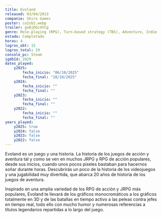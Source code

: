 ```yaml
---
title: Evoland
released: 03/04/2013
companie: Shiro Games
poster: co2sb1.webp
trailer: gxBjDGc4YCg
genre: Role-playing (RPG), Turn-based strategy (TBS), Adventure, Indie
estado: Completado
horas: 4
logros_obt: 15
logros_total: 29
console_pc: Steam
igdbId: 2029
dates_played:
    y2025:
        fecha_inicio: "06/10/2025"
        fecha_final: "18/10/2025"
    y2024:
        fecha_inicio: ""
        fecha_final: ""
    y2023:
        fecha_inicio: ""
        fecha_final: ""
    y2022:
        fecha_inicio: ""
        fecha_final: ""
years_played:
    y2025: true
    y2024: false
    y2023: false
    y2022: false
---
```


Evoland es un juego y una historia. La historia de los juegos de acción y aventura tal y como se ven en muchos JRPG y RPG de acción populares, desde sus inicios, cuando unos pocos píxeles bastaban para hacernos soñar durante horas. Descubrirás un poco de la historia de los videojuegos y una jugabilidad muy divertida, que abarca 20 años de historia de los juegos de aventura.

Inspirado en una amplia variedad de los RPG de acción y JRPG más populares, Evoland te llevará de los gráficos monocromáticos a los gráficos totalmente en 3D y de las batallas en tiempo activo a las peleas contra jefes en tiempo real, todo ello con mucho humor y numerosas referencias a títulos legendarios repartidas a lo largo del juego.